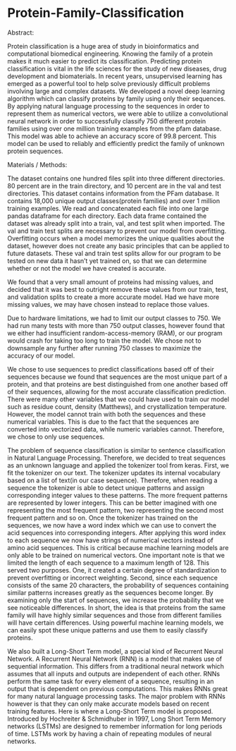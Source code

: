 # Protein-Family-Classification
Abstract:

Protein classification is a huge area of study in bioinformatics and computational biomedical engineering. Knowing the family of a protein makes it much easier to predict its classification. Predicting protein classification is vital in the life sciences for the study of new diseases, drug development and biomaterials. In recent years, unsupervised learning has emerged as a powerful tool to help solve previously difficult problems involving large and complex datasets. We developed a novel deep learning algorithm which can classify proteins by family using only their sequences. By applying natural language processing to the sequences in order to represent them as numerical vectors, we were able to utilize a convolutional neural network in order to successfully classify 750 different protein families using over one million training examples from the pfam database. This model was able to achieve an accuracy score of 99.8 percent. This model can be used to reliably and efficiently predict the family of unknown protein sequences.

Materials / Methods:

The dataset contains one hundred files split into three different directories. 80 percent are in the train directory, and 10 percent are in the val and test directories. This dataset contains information from the PFam database. It contains 18,000 unique output classes(protein families) and over 1 million training examples. We read and concatenated each file into one large pandas dataframe for each directory. Each data frame contained the dataset was already split into a train, val, and test split when imported. The val and train test splits are necessary to prevent our model from overfitting. Overfitting occurs when a model memorizes the unique qualities about the dataset, however does not create any basic principles that can be applied to future datasets. These val and train test splits allow for our program to be tested on new data it hasn’t yet trained on, so that we can determine whether or not the model we have created is accurate.

We found that a very small amount of proteins had missing values, and decided that it was best to outright remove these values from our train, test, and validation splits to create a more accurate model. Had we have more missing values, we may have chosen instead to replace those values.

Due to hardware limitations, we had to limit our output classes to 750. We had run many tests with more than 750 output classes, however found that we either had insufficient random-access-memory (RAM), or our program would crash for taking too long to train the model. We chose not to downsample any further after running 750 classes to maximize the accuracy of our model.

We chose to use sequences to predict classifications based off of their sequences because we found that sequences are the most unique part of a protein, and that proteins are best distinguished from one another based off of their sequences, allowing for the most accurate classification prediction. There were many other variables that we could have used to train our model such as residue count, density (Matthews), and crystallization temperature. However, the model cannot train with both the sequences and these numerical variables. This is due to the fact that the sequences are converted into vectorized data, while numeric variables cannot. Therefore, we chose to only use sequences.

The problem of sequence classification is similar to sentence classification in Natural Language Processing. Therefore, we decided to treat sequences as an unknown language and applied the tokenizer tool from keras. First, we fit the tokenizer on our text. The tokenizer updates its internal vocabulary based on a list of text(in our case sequence). Therefore, when reading a sequence the tokenizer is able to detect unique patterns and assign corresponding integer values to these patterns. The more frequent patterns are represented by lower integers. This can be better imagined with one representing the most frequent pattern, two representing the second most frequent pattern and so on. Once the tokenizer has trained on the sequences, we now have a word index which we can use to convert the acid sequences into corresponding integers. After applying this word index to each sequence we now have strings of numerical vectors instead of amino acid sequences. This is critical because machine learning models are only able to be trained on numerical vectors. One important note is that we limited the length of each sequence to a maximum length of 128. This served two purposes. One, it created a certain degree of standardization to prevent overfitting or incorrect weighting. Second, since each sequence consists of the same 20 characters, the probability of sequences containing similar patterns increases greatly as the sequences become longer. By examining only the start of sequences, we increase the probability that we see noticeable differences. In short, the idea is that proteins from the same family will have highly similar sequences and those from different families will have certain differences. Using powerful machine learning models, we can easily spot these unique patterns and use them to easily classify proteins.

We also built a Long-Short Term model, a special kind of Recurrent Neural Network. A Recurrent Neural Network (RNN) is a model that makes use of sequential information. This differs from a traditional neural network which assumes that all inputs and outputs are independent of each other. RNNs perform the same task for every element of a sequence, resulting in an output that is dependent on previous computations. This makes RNNs great for many natural language processing tasks. The major problem with RNNs however is that they can only make accurate models based on recent training features. Here is where a Long-Short Term model is proposed. Introduced by Hochreiter & Schmidhuber in 1997, Long Short Term Memory networks (LSTMs) are designed to remember information for long periods of time. LSTMs work by having a chain of repeating modules of neural networks.

